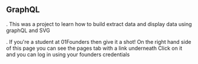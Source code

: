 ## GraphQL

. This was a project to learn how to build extract data and display data using graphQL and SVG

. If you're a student at 01Founders then give it a shot!  On the right hand side of this page you can see the pages tab with a link underneath
Click on it and you can log in using your founders credentials
